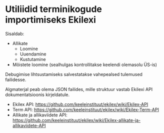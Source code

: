# Utiliidid terminikogude importimiseks Ekilexi
Sisaldab:
- Allikate
  - Loomine
  - Uuendamine
  - Kustutamine
- Mõistete loomine (sealhulgas kontrollitakse keelendi olemasolu ÜS-is)

Debugimise lihtsustamiseks salvestatakse vahepealsed tulemused failidesse. 

Algmaterjal peab olema JSON failides, mille struktuur vastab Ekilexi API dokumentatsioonis kirjeldatule.  
- Ekilex API: https://github.com/keeleinstituut/ekilex/wiki/Ekilex-API
- Term API: https://github.com/keeleinstituut/ekilex/wiki/Ekilex-Term-API
- Allikate ja allikaviidete API: https://github.com/keeleinstituut/ekilex/wiki/Ekilex-allikate-ja-allikaviidete-API
